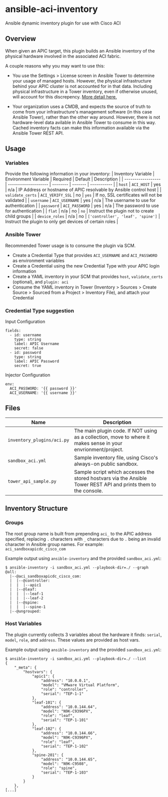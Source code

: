 # ansible-aci-inventory
Ansible dynamic inventory plugin for use with Cisco ACI
## Overview
When given an APIC target, this plugin builds an Ansible inventory of the physical hardware involved in the associated ACI fabric.

A couple reasons why you may want to use this:

- You use the Settings > License screen in Ansible Tower to determine your usage of managed hosts. However, the physical infrastructure behind your APIC cluster is not accounted for in that data. Including physical infrastructure in a Tower inventory, even if otherwise unused, will account for this discrepency. [More detail here.](https://access.redhat.com/articles/3331481)

- Your organization uses a CMDB, and expects the source of truth to come from your infrastructure's management software (in this case Ansible Tower), rather than the other way around. However, there is not hardware-level data avilable in Ansible Tower to consume in this way. Cached inventory facts can make this information available via the Ansible Tower REST API.

## Usage

### Variables

Provide the following information in your inventory:
| Inventory Variable | Environment Variable | Required | Default                           | Description                                                       |
| ------------------ | -------------------- | -------- | -------                           | -----------                                                       |
| `host`             | `ACI_HOST`           | yes      | n/a                               | IP Address or hostname of APIC resolvable by Ansible control host |
| `validate_certs`   | `ACI_VERIFY_SSL`     | no       | `yes`                             | If no, SSL certificates will not be validated                     |
| `username`         | `ACI_USERNAME`       | yes      | n/a                               | The username to use for authentication                            |
| `password`         | `ACI_PASSWORD`       | yes      | n/a                               | The password to use for authentication                            |
| `flat`             | n/a                  | no       | `no`                              | Instruct the plugin not to create child groups                    |
| `device_roles`     | n/a                  | no       | `['controller', 'leaf', 'spine']` | Instruct the plugin to only get devices of certain roles          |

### Ansible Tower

Recommended Tower usage is to consume the plugin via SCM.

- Create a Credential Type that provides `ACI_USERNAME` and `ACI_PASSWORD` as environment variables
- Create a Credential using the new Credential Type with your APIC login information
- Create a YAML inventory in your SCM that provides `host`, `validate_certs` (optional), and `plugin: aci`
- Consume the YAML inventory in Tower (Inventory > Sources > Create Source > Sourced from a Project > Inventory File), and attach your Credential

### Credential Type suggestion

Input Configuration
```
fields:
  - id: username
    type: string
    label: APIC Username
    secret: false
  - id: password
    type: string
    label: APIC Password
    secret: true
```

Injector Configuration
```
env:
  ACI_PASSWORD: '{{ password }}'
  ACI_USERNAME: '{{ username }}'
```

## Files
| Name                       | Description                                                                                                     |
| ----                       | -----------                                                                                                     |
| `inventory_plugins/aci.py` | The main plugin code. If NOT using as a collection, move to where it makes sense in your envrionment/project.   |
| `sandbox_aci.yml`          | Sample inventory file, using Cisco's always-on public sandbox.                                                  |
| `tower_api_sample.py`      | Sample script which accesses the stored hostvars via the Ansible Tower REST API and prints them to the console. |

## Inventory Structure

### Groups
The root group name is built from prepending `aci_` to the APIC address specified, replacing `.` characters with `_` characters due to `.` being an invalid character in Ansible group names. For example: `aci_sandboxapicdc_cisco_com`

Example output using `ansible-inventory` and the provided `sandbox_aci.yml`:
```
$ ansible-inventory -i sandbox_aci.yml --playbook-dir=./ --graph
@all:
  |--@aci_sandboxapicdc_cisco_com:
  |  |--@controller:
  |  |  |--apic1
  |  |--@leaf:
  |  |  |--leaf-1
  |  |  |--leaf-2
  |  |--@spine:
  |  |  |--spine-1
  |--@ungrouped:
```

### Host Variables
The plugin currently collects 3 variables about the hardware it finds: `serial`, `model`, `role`, and `address`. These values are provided as host vars.

Example output using `ansible-inventory` and the provided `sandbox_aci.yml`:
```
$ ansible-inventory -i sandbox_aci.yml --playbook-dir=./ --list
{
    "_meta": {
        "hostvars": {
            "apic1": {
                "address": "10.0.0.1",
                "model": "VMware Virtual Platform",
                "role": "controller",
                "serial": "TEP-1-1"
            },
            "leaf-101": {
                "address": "10.0.144.64",
                "model": "N9K-C9396PX",
                "role": "leaf",
                "serial": "TEP-1-101"
            },
            "leaf-102": {
                "address": "10.0.144.66",
                "model": "N9K-C9396PX",
                "role": "leaf",
                "serial": "TEP-1-102"
            },
            "spine-201": {
                "address": "10.0.144.65",
                "model": "N9K-C9508",
                "role": "spine",
                "serial": "TEP-1-103"
            }
        }
    },
[...]
```

